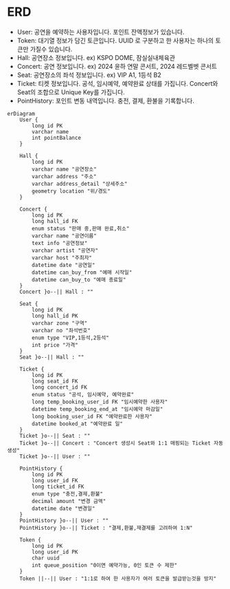 # ERD
- User: 공연을 예약하는 사용자입니다. 포인트 잔액정보가 있습니다.
- Token: 대기열 정보가 담긴 토큰입니다. UUID 로 구분하고 한 사용자는 하나의 토큰만 가질수 있습니다.
- Hall: 공연장소 정보입니다. ex) KSPO DOME, 잠실실내체육관
- Concert: 공연 정보입니다. ex) 2024 윤하 연말 콘서트, 2024 레드벨벳 콘서트
- Seat: 공연장소의 좌석 정보입니다. ex) VIP A1, 1등석 B2
- Ticket: 티켓 정보입니다. 공석, 임시예약, 예약완료 상태를 가집니다. Concert와 Seat의 조합으로 Unique Key를 가집니다.
- PointHistory: 포인트 변동 내역입니다. 충전, 결제, 환불을 기록합니다.

```mermaid
erDiagram
    User {
        long id PK
        varchar name
        int pointBalance
    }

    Hall {
        long id PK
        varchar name "공연장소"
        varchar address "주소"
        varchar address_detail "상세주소"
        geometry location "위/경도"
    }

    Concert {
        long id PK
        long hall_id FK
        enum status "판매 중,판매 완료,취소"
        varchar name "공연이름"
        text info "공연정보"
        varchar artist "공연자"
        varchar host "주최자"
        datetime date "공연일"
        datetime can_buy_from "예매 시작일"
        datetime can_buy_to "예매 종료일"
    }
    Concert }o--|| Hall : ""

    Seat {
        long id PK
        long hall_id PK
        varchar zone "구역"
        varchar no "좌석번호"
        enum type "VIP,1등석,2등석"
        int price "가격"
    }
    Seat }o--|| Hall : ""

    Ticket {
        long id PK
        long seat_id FK
        long concert_id FK
        enum status "공석, 임시예약, 예약완료"
        long temp_booking_user_id FK "임시예약한 사용자"
        datetime temp_booking_end_at "임시예약 마감일"
        long booking_user_id FK "예약완료한 사용자"
        datetime booked_at "예약완료 일"
    }
    Ticket }o--|| Seat : ""
    Ticket }o--|| Concert : "Concert 생성시 Seat와 1:1 매핑되는 Ticket 자동생성"
    Ticket }o--|| User : ""

    PointHistory {
        long id PK
        long user_id FK
        long ticket_id FK
        enum type "충전,결제,환불"
        decimal amount "변경 금액"
        datetime date "변경일"
    }
    PointHistory }o--|| User : ""
    PointHistory }o--|| Ticket : "결제,환불,재결제를 고려하여 1:N"

    Token {
        long id PK
        long user_id PK
        char uuid
        int queue_position "0이면 예약가능, 0인 토큰 수 제한"
    }
    Token ||--|| User : "1:1로 하여 한 사용자가 여러 토큰을 발급받는것을 방지"

```
